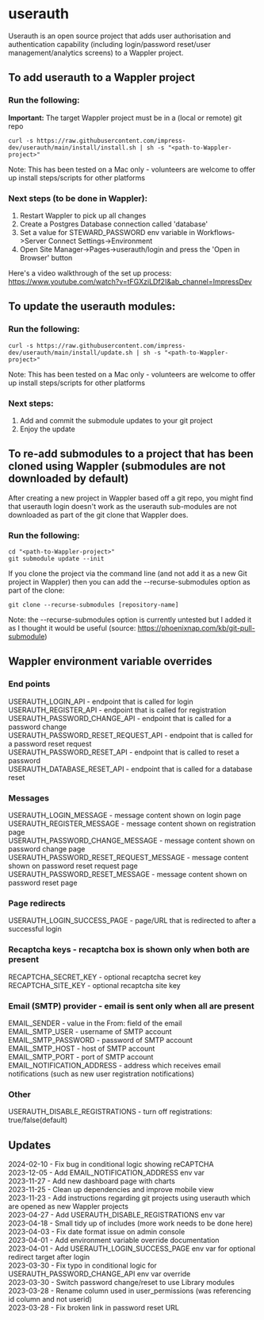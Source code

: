 # userauth

Userauth is an open source project that adds user authorisation and authentication capability (including login/password reset/user management/analytics screens) to a Wappler project.

## To add userauth to a Wappler project

### Run the following:

**Important:** The target Wappler project must be in a (local or remote) git repo

```
curl -s https://raw.githubusercontent.com/impress-dev/userauth/main/install/install.sh | sh -s "<path-to-Wappler-project>"
```
Note: This has been tested on a Mac only - volunteers are welcome to offer up install steps/scripts for other platforms

### Next steps (to be done in Wappler):
1. Restart Wappler to pick up all changes
2. Create a Postgres Database connection called 'database'
3. Set a value for STEWARD_PASSWORD env variable in Workflows->Server Connect Settings->Environment
4. Open Site Manager->Pages->userauth/login and press the 'Open in Browser' button

Here's a video walkthrough of the set up process:  
https://www.youtube.com/watch?v=tFGXziLDf2I&ab_channel=ImpressDev

## To update the userauth modules:

### Run the following:

```
curl -s https://raw.githubusercontent.com/impress-dev/userauth/main/install/update.sh | sh -s "<path-to-Wappler-project>"
```
Note: This has been tested on a Mac only - volunteers are welcome to offer up install steps/scripts for other platforms

### Next steps:
1. Add and commit the submodule updates to your git project
2. Enjoy the update

## To re-add submodules to a project that has been cloned using Wappler (submodules are not downloaded by default)

After creating a new project in Wappler based off a git repo, you might find that userauth login doesn't work as the userauth sub-modules are not downloaded as part of the git clone that Wappler does.

### Run the following:

```
cd "<path-to-Wappler-project>"
git submodule update --init
```

If you clone the project via the command line (and not add it as a new Git project in Wappler) then you can add the --recurse-submodules option as part of the clone:

```
git clone --recurse-submodules [repository-name]
```

Note: the --recurse-submodules option is currently untested but I added it as I thought it would be useful (source: https://phoenixnap.com/kb/git-pull-submodule)

## Wappler environment variable overrides

### End points
USERAUTH_LOGIN_API - endpoint that is called for login  
USERAUTH_REGISTER_API - endpoint that is called for registration  
USERAUTH_PASSWORD_CHANGE_API - endpoint that is called for a password change  
USERAUTH_PASSWORD_RESET_REQUEST_API - endpoint that is called for a password reset request  
USERAUTH_PASSWORD_RESET_API - endpoint that is called to reset a password  
USERAUTH_DATABASE_RESET_API - endpoint that is called for a database reset 

### Messages
USERAUTH_LOGIN_MESSAGE - message content shown on login page  
USERAUTH_REGISTER_MESSAGE - message content shown on registration page  
USERAUTH_PASSWORD_CHANGE_MESSAGE - message content shown on password change page  
USERAUTH_PASSWORD_RESET_REQUEST_MESSAGE - message content shown on password reset request page  
USERAUTH_PASSWORD_RESET_MESSAGE - message content shown on password reset page  

### Page redirects
USERAUTH_LOGIN_SUCCESS_PAGE - page/URL that is redirected to after a successful login  

### Recaptcha keys - recaptcha box is shown only when both are present
RECAPTCHA_SECRET_KEY - optional recaptcha secret key  
RECAPTCHA_SITE_KEY - optional recaptcha site key
  
### Email (SMTP) provider - email is sent only when all are present
EMAIL_SENDER - value in the From: field of the email  
EMAIL_SMTP_USER - username of SMTP account  
EMAIL_SMTP_PASSWORD - password of SMTP account  
EMAIL_SMTP_HOST - host of SMTP account  
EMAIL_SMTP_PORT - port of SMTP account  
EMAIL_NOTIFICATION_ADDRESS - address which receives email notifications (such as new user registration notifications)

### Other
USERAUTH_DISABLE_REGISTRATIONS - turn off registrations: true/false(default)

## Updates
2024-02-10 - Fix bug in conditional logic showing reCAPTCHA  
2023-12-05 - Add EMAIL_NOTIFICATION_ADDRESS env var  
2023-11-27 - Add new dashboard page with charts  
2023-11-25 - Clean up dependencies and improve mobile view  
2023-11-23 - Add instructions regarding git projects using userauth which are opened as new Wappler projects  
2023-04-27 - Add USERAUTH_DISABLE_REGISTRATIONS env var  
2023-04-18 - Small tidy up of includes (more work needs to be done here)  
2023-04-03 - Fix date format issue on admin console  
2023-04-01 - Add environment variable override documentation  
2023-04-01 - Add USERAUTH_LOGIN_SUCCESS_PAGE env var for optional redirect target after login  
2023-03-30 - Fix typo in conditional logic for USERAUTH_PASSWORD_CHANGE_API env var override  
2023-03-30 - Switch password change/reset to use Library modules  
2023-03-28 - Rename column used in user_permissions (was referencing id column and not userid)  
2023-03-28 - Fix broken link in password reset URL
